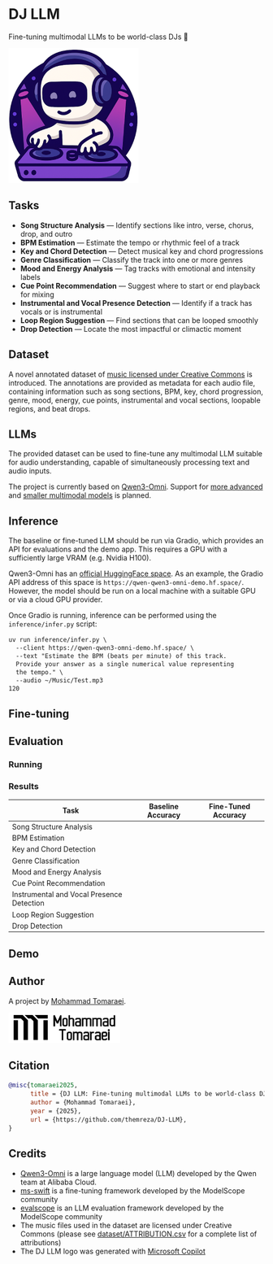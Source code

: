 # DJ LLM

Fine-tuning multimodal LLMs to be world-class DJs 🎵

![](assets/images/dj-llm-small.png)


## Tasks

- **Song Structure Analysis** — Identify sections like intro, verse, chorus, drop, and outro  
- **BPM Estimation** — Estimate the tempo or rhythmic feel of a track  
- **Key and Chord Detection** — Detect musical key and chord progressions  
- **Genre Classification** — Classify the track into one or more genres  
- **Mood and Energy Analysis** — Tag tracks with emotional and intensity labels
- **Cue Point Recommendation** — Suggest where to start or end playback for mixing  
- **Instrumental and Vocal Presence Detection** — Identify if a track has vocals or is instrumental  
- **Loop Region Suggestion** — Find sections that can be looped smoothly  
- **Drop Detection** — Locate the most impactful or climactic moment  

## Dataset

A novel annotated dataset of [music licensed under Creative Commons](https://ccmixter.org) is introduced. The annotations are provided as metadata for each audio file, containing information such as song sections, BPM, key, chord progression, genre, mood, energy, cue points, instrumental and vocal sections, loopable regions, and beat drops.

## LLMs

The provided dataset can be used to fine-tune any multimodal LLM suitable for audio understanding, capable of simultaneously processing text and audio inputs.

The project is currently based on [Qwen3-Omni](https://github.com/QwenLM/Qwen3-Omni). Support for [more advanced](https://github.com/BradyFU/Awesome-Multimodal-Large-Language-Models) and [smaller multimodal models](https://github.com/stevelaskaridis/awesome-mobile-llm) is planned.

## Inference

The baseline or fine-tuned LLM should be run via Gradio, which provides an API for evaluations and the demo app. This requires a GPU with a sufficiently large VRAM (e.g. Nvidia H100).

Qwen3-Omni has an [official HuggingFace space](https://huggingface.co/spaces/Qwen/Qwen3-Omni-Demo). As an example, the Gradio API address of this space is `https://qwen-qwen3-omni-demo.hf.space/`. However, the model should be run on a local machine with a suitable GPU or via a cloud GPU provider.

Once Gradio is running, inference can be performed using the `inference/infer.py` script:

```
uv run inference/infer.py \
  --client https://qwen-qwen3-omni-demo.hf.space/ \
  --text "Estimate the BPM (beats per minute) of this track. 
  Provide your answer as a single numerical value representing 
  the tempo." \
  --audio ~/Music/Test.mp3
120
```

## Fine-tuning

## Evaluation

### Running

### Results

| Task                                      | Baseline Accuracy | Fine-Tuned Accuracy |
|------------------------------------------|-------------------|---------------------|
| Song Structure Analysis                  |                   |                     |
| BPM Estimation                           |                   |                     |
| Key and Chord Detection                  |                   |                     |
| Genre Classification                     |                   |                     |
| Mood and Energy Analysis                 |                   |                     |
| Cue Point Recommendation                 |                   |                     |
| Instrumental and Vocal Presence Detection|                   |                     |
| Loop Region Suggestion                   |                   |                     |
| Drop Detection                           |                   |                     |

## Demo

## Author

A project by [Mohammad Tomaraei](https://www.linkedin.com/in/tomaraei/).

![](assets/images/mt.png)

## Citation

```bibtex
@misc{tomaraei2025,
      title = {DJ LLM: Fine-tuning multimodal LLMs to be world-class DJs},
      author = {Mohammad Tomaraei},
      year = {2025},
      url = {https://github.com/themreza/DJ-LLM},
}
```

## Credits

* [Qwen3-Omni](https://github.com/QwenLM/Qwen3-Omni) is a large language model (LLM) developed by the Qwen team at Alibaba Cloud.
* [ms-swift](https://github.com/modelscope/ms-swift) is a fine-tuning framework developed by the ModelScope community
* [evalscope](https://github.com/modelscope/evalscope) is an LLM evaluation framework developed by the ModelScope community
* The music files used in the dataset are licensed under Creative Commons (please see [dataset/ATTRIBUTION.csv](dataset/ATTRIBUTION.md) for a complete list of attributions)
* The DJ LLM logo was generated with [Microsoft Copilot](https://copilot.microsoft.com/)